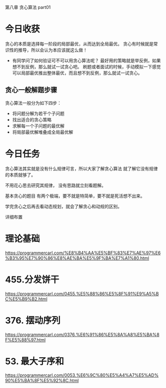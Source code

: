 第八章 贪心算法 part01

# 今日收获
贪心的本质是选择每一阶段的局部最优，从而达到全局最优。
贪心有时候就是常识性的推导，所以会认为本应该就这么做！
- 有同学问了如何验证可不可以用贪心算法呢？
  最好用的策略就是举反例，如果想不到反例，那么就试一试贪心吧。
  刷题或者面试的时候，手动模拟一下感觉可以局部最优推出整体最优，而且想不到反例，那么就试一试贪心。
## 贪心一般解题步骤
贪心算法一般分为如下四步：
- 将问题分解为若干个子问题
- 找出适合的贪心策略
- 求解每一个子问题的最优解
- 将局部最优解堆叠成全局最优解


# 今日任务

贪心算法其实就是没有什么规律可言，所以大家了解贪心算法 就了解它没有规律的本质就够了。 

不用花心思去研究其规律， 没有思路就立刻看题解。

基本贪心的题目 有两个极端，要不就是特简单，要不就是死活想不出来。  

学完贪心之后再去看动态规划，就会了解贪心和动规的区别。

详细布置 

# 理论基础 

https://programmercarl.com/%E8%B4%AA%E5%BF%83%E7%AE%97%E6%B3%95%E7%90%86%E8%AE%BA%E5%9F%BA%E7%A1%80.html  

# 455.分发饼干  

https://programmercarl.com/0455.%E5%88%86%E5%8F%91%E9%A5%BC%E5%B9%B2.html  

# 376. 摆动序列  

https://programmercarl.com/0376.%E6%91%86%E5%8A%A8%E5%BA%8F%E5%88%97.html  

# 53. 最大子序和  

https://programmercarl.com/0053.%E6%9C%80%E5%A4%A7%E5%AD%90%E5%BA%8F%E5%92%8C.html  


